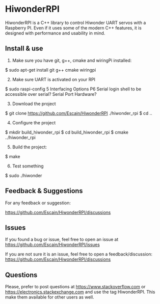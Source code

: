HiwonderRPI
===========


HiwonderRPI is a C++ library to control Hiwonder UART servos with a Raspberry PI. 
Even if it uses some of the modern C++ features, it is designed with performance and usability in mind.

Install & use
-------------

1) Make sure you have git, g++, cmake and wiringPi installed:

$ sudo apt-get install git g++ cmake wiringpi

2) Make sure UART is activated on your RPI

$ sudo raspi-config
    5 Interfacing Options
    P6 Serial
    login shell to be accessible over serial? <NO>
    Serial Port Hardware? <YES>
    <Finish>

3) Download the project

$ git clone https://github.com/Escain/HiwonderRPI ./hiwonder_rpi
$ cd ..

4) Configure the project

$ mkdir build_hiwonder_rpi
$ cd build_hiwonder_rpi
$ cmake ../hiwonder_rpi

5) Build the project:

$ make

6) Test something

$ sudo ./hiwonder


Feedback & Suggestions
----------------------

For any feedback or suggestion:

https://github.com/Escain/HiwonderRPI/discussions

Issues
------

If you found a bug or issue, feel free to open an issue at https://github.com/Escain/HiwonderRPI/issues

If you are not sure it is an issue, feel free to open a feedback/discussion: https://github.com/Escain/HiwonderRPI/discussions

Questions
---------

Please, prefer to post questions at https://www.stackoverflow.com or https://electronics.stackexchange.com and use the tag HiwonderRPI.
This make them available for other users as well.
